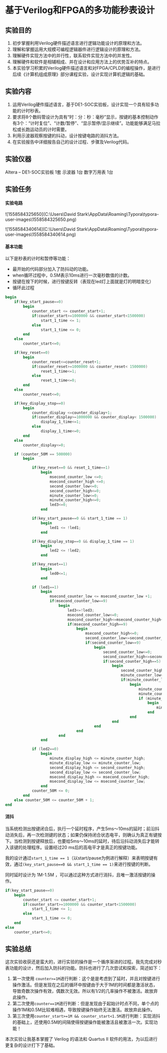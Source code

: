 # 基于Verilog和FPGA的多功能秒表设计
## 实验目的

1. 初步掌握利用Verilog硬件描述语言进行逻辑功能设计的原理和方法。
2. 理解和掌握运用大规模可编程逻辑器件进行逻辑设计的原理和方法。
3. 理解硬件实现方法中的并行性，联系软件实现方法中的并发性。
4. 理解硬件和软件是相辅相成、并在设计和应用方法上的优势互补的特点。
5. 本实验学习积累的Verilog硬件描述语言和对FPGA/CPLD的编程操作，是进行后续《计算机组成原理》部分课程实验，设计实现计算机逻辑的基础。

## 实验内容

1. 运用Verilog硬件描述语言，基于DE1-SOC实验板，设计实现一个具有较多功能的计时秒表。
2. 要求将8个数码管设计为具有“时：分：秒：毫秒”显示，按键的基本控制动作有3个：“计时复位”、“计数/暂停”、“显示暂停/显示继续”。功能能够满足马拉松或长跑运动员的计时需要。
3. 利用示波器观察按键的抖动，设计按键电路的消抖方法。
4. 在实验报告中详细报告自己的设计过程、步骤及Verilog代码。

## 实验仪器

Altera – DE1-SOC实验板 1套
示波器 1台
数字万用表 1台

## 实验任务

#### 实验电路

![1558584325650](C:\Users\David Stark\AppData\Roaming\Typora\typora-user-images\1558584325650.png)

![1558584340614](C:\Users\David Stark\AppData\Roaming\Typora\typora-user-images\1558584340614.png)

#### 基本功能

以下是秒表的计时和暂停等功能：

- 最开始的代码部分加入了防抖动的功能。
- when循环过程中，0.5M表示10ms进行一次毫秒数值的计数。
- 按键在按下的时候，进行按键反转（表现在led灯上面就是灯的明暗变化）
- 循环此过程

```verilog
begin
    if(key_start_pause==0)
        begin
            counter_start <= counter_start+1;
            if(counter_start>=1000000 && counter_start<1500000)
                start_1_time <= 1;
            else 
                start_1_time <= 0;
        end
    else 
        counter_start<=0;

    if(key_reset==0)
        begin	
            counter_reset<=counter_reset+1;
            if(counter_reset>=1000000 && counter_reset< 1500000)
                reset_1_time<=1;
            else 
                reset_1_time<=0;
        end
    else 
        counter_reset<=0;

    if(key_display_stop==0)
        begin
            counter_display <=counter_display+1;
            if(counter_display>=1000000 && counter_display< 1500000)
                display_1_time<=1;
            else	
                display_1_time<=0;
        end
    else
        counter_display<=0;

    if (counter_50M == 500000)
        begin

            if(key_reset==0 && reset_1_time==1)
                begin
                    msecond_counter_low <=0;
                    msecond_counter_high <=0;
                    second_counter_low<=0;
                    second_counter_high<=0;
                    minute_counter_low<=0;	
                    minute_counter_high<=0;
                    led3<=0;
                end

            if(key_start_pause==0 && start_1_time == 1)
                begin
                    led1 <= !led1;
                end

            if(key_display_stop==0 && display_1_time == 1)
                begin
                    led2 <= !led2;
                end

            if(key_reset==1)
                begin
                    led0<=1;
                end

            if (led1==1) 
                begin
                    msecond_counter_low <= msecond_counter_low +1;
                    if(msecond_counter_low==9)
                        begin
                            led3<=!led3;
                            msecond_counter_low<=0;
                            msecond_counter_high<=msecond_counter_high+1;
                            if(msecond_counter_high==9)
                                begin
                                    msecond_counter_high<=0;
                                    second_counter_low<=second_counter_low+1;
                                    if(second_counter_low==9)
                                        begin 
                                            second_counter_low<=0;
                                            second_counter_high<=second_counter_high+1;
                                            if(second_counter_high==5)
                                                begin
                                                    second_counter_high<=0;
                                                    minute_counter_low<=minute_counter_low+1;
                                                    if(minute_counter_low==9)
                                                        begin
                                                            minute_counter_low<=0;
                                                            minute_counter_high<=minute_counter_high+1;
                                                            if (minute_counter_high==5)
                                                                begin
                                                                    minute_counter_high<=0;
                                                                end
                                                        end
                                                end
                                        end
                                end
                        end	
                end	

            if (led2==0)
                begin 
                    minute_display_high <= minute_counter_high;
                    minute_display_low <= minute_counter_low;
                    second_display_high <= second_counter_high;
                    second_display_low <= second_counter_low;
                    msecond_display_high <= msecond_counter_high;
                    msecond_display_low <= msecond_counter_low;
                end
            counter_50M <= 0;
        end
    else counter_50M <= counter_50M + 1;
end
```

#### 消抖

当系统检测出按键闭合后，执行一个延时程序，产生5ms～10ms的延时；前沿抖动消失后，再一次检测键的状态；如果仍保持闭合状态电平，则确认为真正有键按下。当检测到按键释放后，也要给5ms～10ms的延时，待后沿抖动消失后才能转入该键的处理程序。设置经过20 ms后的高电平才是真正的按键功能。

我的设计通过`start_1_time == 1`（以start/pause为例进行解释）来表明按键有效，通过`(key_start_pause==0 && start_1_time == 1)`来进行按键的判断。

同时延时设计为 1M-1.5M ，可以通过这种方式进行消抖，且唯一激活按键的操作。

```verilog
if(key_start_pause==0)
    begin
        counter_start <= counter_start+1;
        if(counter_start>=1000000 && counter_start<1500000)
            start_1_time <= 1;
        else 
            start_1_time <= 0;
    end
else 
    counter_start<=0;
```
## 实验总结
这次实验收获还是蛮大的，进行实验的操作是一个循序渐进的过程。我先完成对秒表功能的设计，然后加入防抖的功能。防抖也进行了几次尝试和探索，简述如下：

1. 第一次使用 `counter>=1M`进行判断：这个是是考虑到了延时，并且对按键进行操作激活。但是发现在之后的循环中按键由于大于1M的时间都是激活状态，导致奇数次操作有效，偶数次无效。所以有1/2的几率操作不被激活。故放弃此操作。
2. 第二次使用`counter==1M`进行判断：但是发现由于起始计时点不同，单个点的操作1M和0.5M比较难相遇，导致按键操作始终无法激活。故放弃此操作。
3. 第三次使用`counter_start>=1M && counter_start<1.5M`进行判断：实现消抖的基础上，还使用0.5M的间隔使得按键操作能被激活且被激活一次。实现功能！

本次实验让我基本掌握了 Verilog 的语法和 Quartus II 软件的用法，为以后进行更复杂的设计打下了基础。


